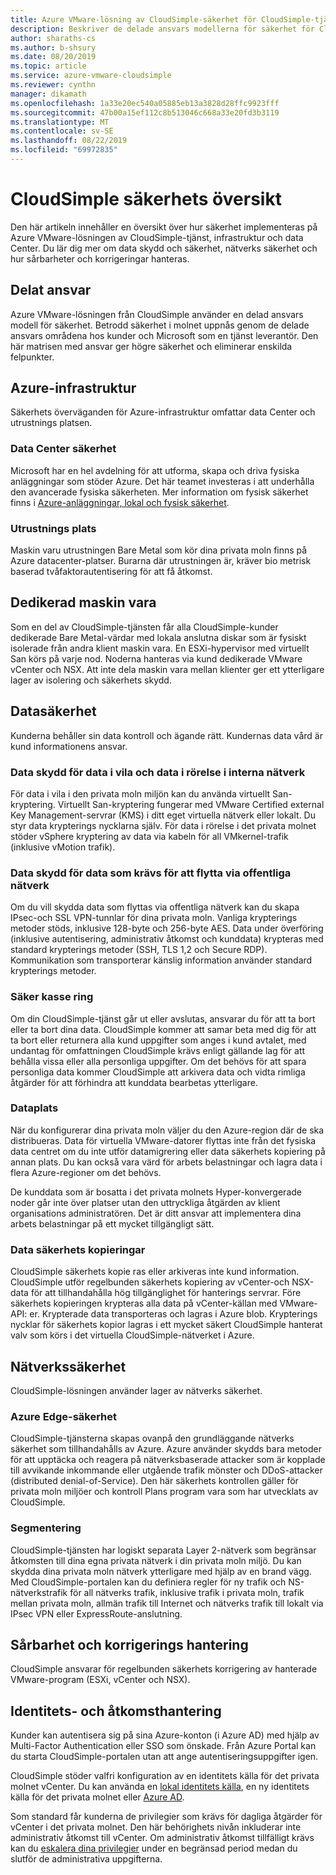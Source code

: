 ```yaml
---
title: Azure VMware-lösning av CloudSimple-säkerhet för CloudSimple-tjänster
description: Beskriver de delade ansvars modellerna för säkerhet för CloudSimple Services
author: sharaths-cs
ms.author: b-shsury
ms.date: 08/20/2019
ms.topic: article
ms.service: azure-vmware-cloudsimple
ms.reviewer: cynthn
manager: dikamath
ms.openlocfilehash: 1a33e20ec540a05885eb13a3828d28ffc9923fff
ms.sourcegitcommit: 47b00a15ef112c8b513046c668a33e20fd3b3119
ms.translationtype: MT
ms.contentlocale: sv-SE
ms.lasthandoff: 08/22/2019
ms.locfileid: "69972835"
---
```

# <a name="cloudsimple-security-overview"></a>CloudSimple säkerhets översikt

Den här artikeln innehåller en översikt över hur säkerhet implementeras på Azure VMware-lösningen av CloudSimple-tjänst, infrastruktur och data Center. Du lär dig mer om data skydd och säkerhet, nätverks säkerhet och hur sårbarheter och korrigeringar hanteras.

## <a name="shared-responsibility"></a>Delat ansvar

Azure VMware-lösningen från CloudSimple använder en delad ansvars modell för säkerhet. Betrodd säkerhet i molnet uppnås genom de delade ansvars områdena hos kunder och Microsoft som en tjänst leverantör. Den här matrisen med ansvar ger högre säkerhet och eliminerar enskilda felpunkter.

## <a name="azure-infrastructure"></a>Azure-infrastruktur

Säkerhets överväganden för Azure-infrastruktur omfattar data Center och utrustnings platsen.

### <a name="datacenter-security"></a>Data Center säkerhet

Microsoft har en hel avdelning för att utforma, skapa och driva fysiska anläggningar som stöder Azure. Det här teamet investeras i att underhålla den avancerade fysiska säkerheten. Mer information om fysisk säkerhet finns i [Azure-anläggningar, lokal och fysisk säkerhet](../security/azure-physical-security.md).

### <a name="equipment-location"></a>Utrustnings plats

Maskin varu utrustningen Bare Metal som kör dina privata moln finns på Azure datacenter-platser.  Burarna där utrustningen är, kräver bio metrisk baserad tvåfaktorautentisering för att få åtkomst.

## <a name="dedicated-hardware"></a>Dedikerad maskin vara

Som en del av CloudSimple-tjänsten får alla CloudSimple-kunder dedikerade Bare Metal-värdar med lokala anslutna diskar som är fysiskt isolerade från andra klient maskin vara. En ESXi-hypervisor med virtuellt San körs på varje nod. Noderna hanteras via kund dedikerade VMware vCenter och NSX. Att inte dela maskin vara mellan klienter ger ett ytterligare lager av isolering och säkerhets skydd.

## <a name="data-security"></a>Datasäkerhet

Kunderna behåller sin data kontroll och ägande rätt. Kundernas data vård är kund informationens ansvar.

### <a name="data-protection-for-data-at-rest-and-data-in-motion-within-internal-networks"></a>Data skydd för data i vila och data i rörelse i interna nätverk

För data i vila i den privata moln miljön kan du använda virtuellt San-kryptering. Virtuellt San-kryptering fungerar med VMware Certified external Key Management-servrar (KMS) i ditt eget virtuella nätverk eller lokalt.  Du styr data krypterings nycklarna själv. För data i rörelse i det privata molnet stöder vSphere kryptering av data via kabeln för all VMkernel-trafik (inklusive vMotion trafik).

### <a name="data-protection-for-data-that-is-required-to-move-through-public-networks"></a>Data skydd för data som krävs för att flytta via offentliga nätverk

Om du vill skydda data som flyttas via offentliga nätverk kan du skapa IPsec-och SSL VPN-tunnlar för dina privata moln. Vanliga krypterings metoder stöds, inklusive 128-byte och 256-byte AES. Data under överföring (inklusive autentisering, administrativ åtkomst och kunddata) krypteras med standard krypterings metoder (SSH, TLS 1,2 och Secure RDP). Kommunikation som transporterar känslig information använder standard krypterings metoder.

### <a name="secure-disposal"></a>Säker kasse ring

Om din CloudSimple-tjänst går ut eller avslutas, ansvarar du för att ta bort eller ta bort dina data. CloudSimple kommer att samar beta med dig för att ta bort eller returnera alla kund uppgifter som anges i kund avtalet, med undantag för omfattningen CloudSimple krävs enligt gällande lag för att behålla vissa eller alla personliga uppgifter. Om det behövs för att spara personliga data kommer CloudSimple att arkivera data och vidta rimliga åtgärder för att förhindra att kunddata bearbetas ytterligare.

### <a name="data-location"></a>Dataplats

När du konfigurerar dina privata moln väljer du den Azure-region där de ska distribueras. Data för virtuella VMware-datorer flyttas inte från det fysiska data centret om du inte utför datamigrering eller data säkerhets kopiering på annan plats. Du kan också vara värd för arbets belastningar och lagra data i flera Azure-regioner om det behövs.

De kunddata som är bosatta i det privata molnets Hyper-konvergerade noder går inte över platser utan den uttryckliga åtgärden av klient organisations administratören. Det är ditt ansvar att implementera dina arbets belastningar på ett mycket tillgängligt sätt.

### <a name="data-backups"></a>Data säkerhets kopieringar

CloudSimple säkerhets kopie ras eller arkiveras inte kund information. CloudSimple utför regelbunden säkerhets kopiering av vCenter-och NSX-data för att tillhandahålla hög tillgänglighet för hanterings servrar. Före säkerhets kopieringen krypteras alla data på vCenter-källan med VMware-API: er. Krypterade data transporteras och lagras i Azure blob. Krypterings nycklar för säkerhets kopior lagras i ett mycket säkert CloudSimple hanterat valv som körs i det virtuella CloudSimple-nätverket i Azure.

## <a name="network-security"></a>Nätverkssäkerhet

CloudSimple-lösningen använder lager av nätverks säkerhet.

### <a name="azure-edge-security"></a>Azure Edge-säkerhet

CloudSimple-tjänsterna skapas ovanpå den grundläggande nätverks säkerhet som tillhandahålls av Azure. Azure använder skydds bara metoder för att upptäcka och reagera på nätverksbaserade attacker som är kopplade till avvikande inkommande eller utgående trafik mönster och DDoS-attacker (distributed denial-of-Service). Den här säkerhets kontrollen gäller för privata moln miljöer och kontroll Plans program vara som har utvecklats av CloudSimple.

### <a name="segmentation"></a>Segmentering

CloudSimple-tjänsten har logiskt separata Layer 2-nätverk som begränsar åtkomsten till dina egna privata nätverk i din privata moln miljö. Du kan skydda dina privata moln nätverk ytterligare med hjälp av en brand vägg. Med CloudSimple-portalen kan du definiera regler för ny trafik och NS-nätverkstrafik för all nätverks trafik, inklusive trafik i privata moln, trafik mellan privata moln, allmän trafik till Internet och nätverks trafik till lokalt via IPsec VPN eller ExpressRoute-anslutning.

## <a name="vulnerability-and-patch-management"></a>Sårbarhet och korrigerings hantering

CloudSimple ansvarar för regelbunden säkerhets korrigering av hanterade VMware-program (ESXi, vCenter och NSX).

## <a name="identity-and-access-management"></a>Identitets- och åtkomsthantering

Kunder kan autentisera sig på sina Azure-konton (i Azure AD) med hjälp av Multi-Factor Authentication eller SSO som önskade. Från Azure Portal kan du starta CloudSimple-portalen utan att ange autentiseringsuppgifter igen.

CloudSimple stöder valfri konfiguration av en identitets källa för det privata molnet vCenter. Du kan använda en [lokal identitets källa](set-vcenter-identity.md), en ny identitets källa för det privata molnet eller [Azure AD](azure-ad.md).

Som standard får kunderna de privilegier som krävs för dagliga åtgärder för vCenter i det privata molnet. Den här behörighets nivån inkluderar inte administrativ åtkomst till vCenter. Om administrativ åtkomst tillfälligt krävs kan du [eskalera dina privilegier](escalate-private-cloud-privileges.md) under en begränsad period medan du slutför de administrativa uppgifterna.
